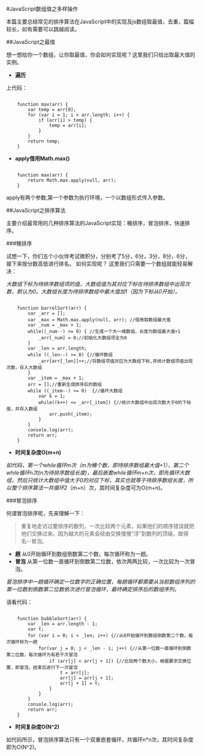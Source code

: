 #JavaScript数组值之多样操作

本篇主要总结常见的排序算法在JavaScript中的实现及js数组取最值，去重，篇幅较长，如有需要可以跳越阅读。

##JavaScript之最值

想一想给你一个数组，让你取最值，你会如何实现呢？这里我们只给出取最大值的实例。

- **遍历**

上代码：
```

    function max(arr) {
        var temp = arr[0];
        for (var i = 1; i < arr.length; i++) {
            if (arr[i] > temp) {
                temp = arr[i];
            }
        }
        return temp;
    }
```

- **apply借用Math.max()**

```

    function max(arr) {
        return Math.max.apply(null, arr);
    } 
```
apply有两个参数,第一个参数为执行环境，一个以数组形式传入参数。

##JavaScript之排序算法

主要介绍最常用的几种排序算法的JavaScript实现：桶排序，冒泡排序，快速排序。

###桶排序

试想一下，你们五个小伙伴考试微积分，分别考了5分，6分，3分，8分，6分，接下来按分数高低进行排名。
如何实现呢？
这里我们只需要一个数组就能轻易解决：

*大数组下标为待排序数组项的值，大数组值为其对应下标在待排序数组中出现次数，默认为0。大数组长度为待排序数组中最大值加1（因为下标从0开始）。*


```

    function barrelSort(arr) {
    	var _arr = [];
		var _max = Math.max.apply(null, arr); //借用取数组最大值
		var _num = _max + 1;
		while((_num--) >= 0) { //生成一个大一维数组，长度为数组最大值+1
			_arr[_num] = 0;//初始化大数组项全为0
		}
		var _len = arr.length;
		while ((_len--) >= 0) {//循环数组
			_arr[arr[_len]]++;//将数组项值对应为大数组下标,并统计数组项值出现次数，存入大数组
		}
		var _item = _max + 1;
		arr = [];//重新生成排序后的数组
		while ((_item--) >= 0)  {//循环大数组
			var k = 1;
			while((k++) <= _arr[_item]) {//统计大数组中出现次数大于0的下标值，并存入数组
				arr.push(_item);
			}
		}
		console.log(arr);
		return arr;
	}
```

- **时间复杂度O(m+n)** 
            
*如代码，第一个while循环m次（m为桶个数，即待排序数组最大值+1），第二个while循环n次(n为待排序数组长度)，最后嵌套while循环m+n次，即先循环大数组，然后只统计大数组中值大于0的对应下标，其实也就等于待排序数组长度，所以整个排序算法一共循环2*（m+n）次，其时间复杂度可为O(m+n)。

###冒泡排序

何谓冒泡排序呢，先来理解一下：

> 重复地走访过要排序的数列，一次比较两个元素，如果他们的顺序错误就把他们交换过来。因为越大的元素会经由交换慢慢“浮”到数列的顶端，故得名--冒泡。

- **趟** 从0开始循环到数组倒数第二个数，每次循环称为一趟。
- **冒泡** 从第一位数一直循环到倒数第二位数，依次两两比较，一次比较为一次冒泡。

*冒泡排序中一趟循环确定一位数字的正确位置，每趟循环都需要从当前数组序列的第一位数到倒数第二位数依次进行冒泡循环，最终确定排序后的数组序列。*

请看代码：

```

    function bubbleSort(arr) {
    	var _len = arr.length - 1;
		var t;
		for (var i = 0; i < _len; i++) {//从0开始循环到数组倒数第二个数，每次循环称为一趟
			for(var j = 0; j < _len - i; j++) {//从第一位数一直循环到倒数第二位数，每次循环为有若干次冒泡
				if (arr[j] < arr[j + 1]) {//比较两个数大小，根据要求交换位置，即冒泡，结束后进行下一次冒泡
					t = arr[j];
					arr[j] = arr[j + 1];
					arr[j + 1] = t;
				}
			}
		}
		console.log(arr);
		return arr;
	}
```

- **时间复杂度O(N^2)** 

如代码所示，冒泡排序算法只有一个双重嵌套循环，共循环n*n次，其时间复杂度即为O(N^2)。

